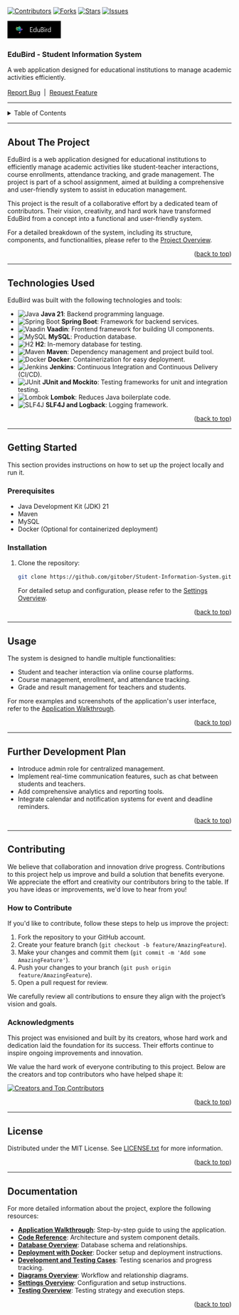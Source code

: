 <!-- PROJECT SHIELDS -->
[![Contributors][contributors-shield]][contributors-url]
[![Forks][forks-shield]][forks-url]
[![Stars][stars-shield]][stars-url]
[![Issues][issues-shield]][issues-url]

<!-- PROJECT LOGO -->
<div align="left">
  <a href="https://github.com/gitober/Student-Information-System">
    <img src="images/logo/logoandname.png" alt="Logo" width="120">
  </a>
  <h3>EduBird - Student Information System</h3>
  <p align="left">
    A web application designed for educational institutions to manage academic activities efficiently.
    <br /><br />
    <a href="https://github.com/gitober/Student-Information-System/issues">Report Bug</a>
    &nbsp;|&nbsp;
    <a href="https://github.com/gitober/Student-Information-System/issues">Request Feature</a>
  </p>
</div>

---

<!-- TABLE OF CONTENTS -->
<details>
  <summary>Table of Contents</summary>
  <ol><a id="top"></a>
    <li><a href="#about-the-project">About The Project</a></li>
    <li><a href="#technologies-used">Technologies Used</a></li>
    <li><a href="#getting-started">Getting Started</a></li>
    <li><a href="#usage">Usage</a></li>
    <li><a href="#further-development-plan">Further Development Plan</a></li>
    <li><a href="#contributing">Contributing</a></li>
    <li><a href="#license">License</a></li>
    <li><a href="#documentation">Documentation</a></li>
  </ol>
</details>

---

## About The Project

EduBird is a web application designed for educational institutions to efficiently manage academic activities like student-teacher interactions, course enrollments, attendance tracking, and grade management. The project is part of a school assignment, aimed at building a comprehensive and user-friendly system to assist in education management.

This project is the result of a collaborative effort by a dedicated team of contributors. Their vision, creativity, and hard work have transformed EduBird from a concept into a functional and user-friendly system.

For a detailed breakdown of the system, including its structure, components, and functionalities, please refer to the [Project Overview](docs/project-overview.md).

<p align="right">(<a href="#top">back to top</a>)</p>

---

<!-- TECHNOLOGIES USED -->
## Technologies Used

EduBird was built with the following technologies and tools:

- ![Java](https://img.shields.io/badge/Java-21-007396?style=for-the-badge&logo=java&logoColor=white) **Java 21**: Backend programming language.
- ![Spring Boot](https://img.shields.io/badge/Spring%20Boot-2.5-6DB33F?style=for-the-badge&logo=spring-boot&logoColor=white) **Spring Boot**: Framework for backend services.
- ![Vaadin](https://img.shields.io/badge/Vaadin-Framework-00B4F0?style=for-the-badge&logo=vaadin&logoColor=white) **Vaadin**: Frontend framework for building UI components.
- ![MySQL](https://img.shields.io/badge/MySQL-Database-4479A1?style=for-the-badge&logo=mysql&logoColor=white) **MySQL**: Production database.
- ![H2](https://img.shields.io/badge/H2-Database-007396?style=for-the-badge&logo=h2&logoColor=white) **H2**: In-memory database for testing.
- ![Maven](https://img.shields.io/badge/Maven-Build-C71A36?style=for-the-badge&logo=apache-maven&logoColor=white) **Maven**: Dependency management and project build tool.
- ![Docker](https://img.shields.io/badge/Docker-Container-2496ED?style=for-the-badge&logo=docker&logoColor=white) **Docker**: Containerization for easy deployment.
- ![Jenkins](https://img.shields.io/badge/Jenkins-CI%2FCD-D24939?style=for-the-badge&logo=jenkins&logoColor=white) **Jenkins**: Continuous Integration and Continuous Delivery (CI/CD).
- ![JUnit](https://img.shields.io/badge/JUnit-Testing-25A162?style=for-the-badge&logo=junit5&logoColor=white) **JUnit and Mockito**: Testing frameworks for unit and integration testing.
- ![Lombok](https://img.shields.io/badge/Lombok-Utility-FF6347?style=for-the-badge&logo=lombok&logoColor=white) **Lombok**: Reduces Java boilerplate code.
- ![SLF4J](https://img.shields.io/badge/SLF4J-Logging-323232?style=for-the-badge&logo=slf4j&logoColor=white) **SLF4J and Logback**: Logging framework.

<p align="right">(<a href="#top">back to top</a>)</p>

---

<!-- GETTING STARTED -->
## Getting Started

This section provides instructions on how to set up the project locally and run it.

### Prerequisites

- Java Development Kit (JDK) 21
- Maven
- MySQL
- Docker (Optional for containerized deployment)

### Installation

1. Clone the repository:
   ```sh
   git clone https://github.com/gitober/Student-Information-System.git
   ```
   For detailed setup and configuration, please refer to the [Settings Overview](docs/project-settings/settings-overview.md).

<p align="right">(<a href="#top">back to top</a>)</p>

---

<!-- USAGE -->
## Usage

The system is designed to handle multiple functionalities:

- Student and teacher interaction via online course platforms.
- Course management, enrollment, and attendance tracking.
- Grade and result management for teachers and students.

For more examples and screenshots of the application's user interface, refer to the [Application Walkthrough](docs/app-walkthrough/app-walkthrough-overview.md).

<p align="right">(<a href="#top">back to top</a>)</p>

---

<!-- FURTHER DEVELOPMENT PLAN -->
## Further Development Plan

- Introduce admin role for centralized management.
- Implement real-time communication features, such as chat between students and teachers.
- Add comprehensive analytics and reporting tools.
- Integrate calendar and notification systems for event and deadline reminders.

<p align="right">(<a href="#top">back to top</a>)</p>

---


<!-- CONTRIBUTING -->
## Contributing

We believe that collaboration and innovation drive progress. Contributions to this project help us improve and build a solution that benefits everyone. We appreciate the effort and creativity our contributors bring to the table. If you have ideas or improvements, we'd love to hear from you!

### How to Contribute
If you'd like to contribute, follow these steps to help us improve the project:

1. Fork the repository to your GitHub account.
2. Create your feature branch (`git checkout -b feature/AmazingFeature`).
3. Make your changes and commit them (`git commit -m 'Add some AmazingFeature'`).
4. Push your changes to your branch (`git push origin feature/AmazingFeature`).
5. Open a pull request for review.

We carefully review all contributions to ensure they align with the project’s vision and goals.

### Acknowledgments
This project was envisioned and built by its creators, whose hard work and dedication laid the foundation for its success. Their efforts continue to inspire ongoing improvements and innovation.

We value the hard work of everyone contributing to this project. Below are the creators and top contributors who have helped shape it:

<a href="https://github.com/gitober/Student-Information-System/graphs/contributors">
  <img src="https://contrib.rocks/image?repo=gitober/Student-Information-System" alt="Creators and Top Contributors" />
</a>


<p align="right">(<a href="#top">back to top</a>)</p>

---

<!-- LICENSE -->
## License

Distributed under the MIT License. See [LICENSE.txt](LICENSE.txt) for more information.

<p align="right">(<a href="#top">back to top</a>)</p>

---

## Documentation

For more detailed information about the project, explore the following resources:

- **[Application Walkthrough](docs/app-walkthrough/app-walkthrough-overview.md)**: Step-by-step guide to using the application.
- **[Code Reference](docs/code-reference/system-overview.md)**: Architecture and system component details.
- **[Database Overview](docs/database/database-overview.md)**: Database schema and relationships.
- **[Deployment with Docker](docs/deployment/docker/docker.md)**: Docker setup and deployment instructions.
- **[Development and Testing Cases](docs/development-cases/development_and_testing_report.md)**: Testing scenarios and progress tracking.
- **[Diagrams Overview](docs/diagrams/diagrams-overview.md)**: Workflow and relationship diagrams.
- **[Settings Overview](docs/project-settings/settings-overview.md)**: Configuration and setup instructions.
- **[Testing Overview](docs/testing/testing-overview.md)**: Testing strategy and execution steps.

<p align="right">(<a href="#top">back to top</a>)</p>


<!-- MARKDOWN LINKS & IMAGES -->
[contributors-shield]: https://img.shields.io/github/contributors/gitober/Student-Information-System.svg?style=for-the-badge
[contributors-url]: https://github.com/gitober/Student-Information-System/graphs/contributors
[forks-shield]: https://img.shields.io/github/forks/gitober/Student-Information-System.svg?style=for-the-badge
[forks-url]: https://github.com/gitober/Student-Information-System/network/members
[stars-shield]: https://img.shields.io/github/stars/gitober/Student-Information-System.svg?style=for-the-badge
[stars-url]: https://github.com/gitober/Student-Information-System/stargazers
[issues-shield]: https://img.shields.io/github/issues/gitober/Student-Information-System.svg?style=for-the-badge
[issues-url]: https://github.com/gitober/Student-Information-System/issues

